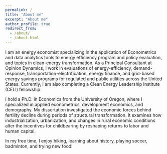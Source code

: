 ```yaml
---
permalink: /
title: "About me"
excerpt: "About me"
author_profile: true
redirect_from: 
  - /about/
  - /about.html
---
```

I am an energy economist specializing in the application of Econometrics and data analytics tools to energy efficiency program and policy evaluation, and topics in clean-energy transformation. As a Principal Consultant at Opinion Dynamics, I work in evaluations of energy-efficiency, demand-response, transportation-electrification, energy finance, and grid-based energy savings programs for regulated and public utilities across the United States. Currently, I am also completing a Clean Energy Leadership Institute (CELI) fellowship.

I hold a Ph.D. in Economics from the University of Oregon, where I specialized in applied econometrics, development economics, and demography. My dissertation investigated the economic forces behind fertility decline during periods of structural transformation. It examines how industrialization, urbanization, and changes in rural economic conditions alter the incentives for childbearing by reshaping returns to labor and human capital.

In my free time, I enjoy hiking, learning about history, playing soccer, badminton, and trying new food!
